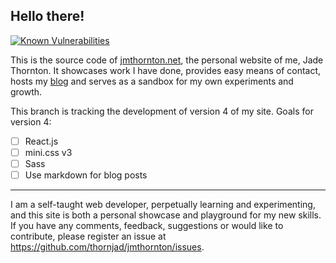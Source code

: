 ## Hello there!

[![Known Vulnerabilities](https://snyk.io/test/github/thornjad/jmthornton/badge.svg)](https://snyk.io/test/github/thornjad/jmthornton)

This is the source code of [jmthornton.net](http://jmthornton.net), the
personal website of me, Jade Thornton. It showcases work I have done, provides
easy means of contact, hosts my [blog](https://blog.jmthornton.net)
and serves as a sandbox for my own experiments and growth.

This branch is tracking the development of version 4 of my site. Goals for
version 4:

- [ ] React.js
- [ ] mini.css v3
- [ ] Sass
- [ ] Use markdown for blog posts

---

I am a self-taught web developer, perpetually learning and experimenting, and this site is both a personal showcase and playground for my new skills. If you have any comments, feedback, suggestions or would like to contribute, please register an issue at <https://github.com/thornjad/jmthornton/issues>.
